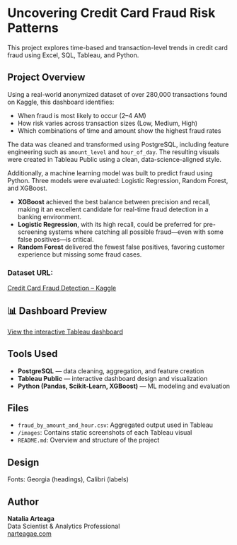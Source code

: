# Uncovering Credit Card Fraud Risk Patterns

This project explores time-based and transaction-level trends in credit card fraud using Excel, SQL, Tableau, and Python.

## Project Overview

Using a real-world anonymized dataset of over 280,000 transactions found on Kaggle, this dashboard identifies:

- When fraud is most likely to occur (2–4 AM)
- How risk varies across transaction sizes (Low, Medium, High)
- Which combinations of time and amount show the highest fraud rates

The data was cleaned and transformed using PostgreSQL, including feature engineering such as `amount_level` and `hour_of_day`. The resulting visuals were created in Tableau Public using a clean, data-science-aligned style.

Additionally, a machine learning model was built to predict fraud using Python. Three models were evaluated: Logistic Regression, Random Forest, and XGBoost. 

- **XGBoost** achieved the best balance between precision and recall, making it an excellent candidate for real-time fraud detection in a banking environment.
- **Logistic Regression**, with its high recall, could be preferred for pre-screening systems where catching all possible fraud—even with some false positives—is critical.
- **Random Forest** delivered the fewest false positives, favoring customer experience but missing some fraud cases.

### Dataset URL:
[Credit Card Fraud Detection – Kaggle](https://www.kaggle.com/datasets/mlg-ulb/creditcardfraud)

## 📊 Dashboard Preview

[View the interactive Tableau dashboard](https://public.tableau.com/app/profile/natalia.arteaga6342/viz/AMLProjectDashboard/Dashboard1?publish=yes)

## Tools Used

- **PostgreSQL** — data cleaning, aggregation, and feature creation
- **Tableau Public** — interactive dashboard design and visualization
- **Python (Pandas, Scikit-Learn, XGBoost)** — ML modeling and evaluation

## Files

- `fraud_by_amount_and_hour.csv`: Aggregated output used in Tableau
- `/images`: Contains static screenshots of each Tableau visual
- `README.md`: Overview and structure of the project

##  Design

Fonts: Georgia (headings), Calibri (labels)

## Author

**Natalia Arteaga**  
Data Scientist & Analytics Professional  
 [narteagae.com](https://narteagae.com)


